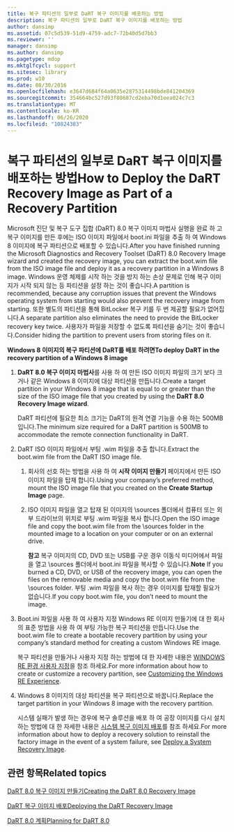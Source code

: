 ```yaml
---
title: 복구 파티션의 일부로 DaRT 복구 이미지를 배포하는 방법
description: 복구 파티션의 일부로 DaRT 복구 이미지를 배포하는 방법
author: dansimp
ms.assetid: 07c5d539-51d9-4759-adc7-72b40d5d7bb3
ms.reviewer: ''
manager: dansimp
ms.author: dansimp
ms.pagetype: mdop
ms.mktglfcycl: support
ms.sitesec: library
ms.prod: w10
ms.date: 08/30/2016
ms.openlocfilehash: e3647d684f64a0635e2875314498bde841204369
ms.sourcegitcommit: 354664bc527d93f80687cd2eba70d1eea024c7c3
ms.translationtype: MT
ms.contentlocale: ko-KR
ms.lasthandoff: 06/26/2020
ms.locfileid: "10824383"
---
```

# <span data-ttu-id="e267b-103">복구 파티션의 일부로 DaRT 복구 이미지를 배포하는 방법</span><span class="sxs-lookup"><span data-stu-id="e267b-103">How to Deploy the DaRT Recovery Image as Part of a Recovery Partition</span></span>


<span data-ttu-id="e267b-104">Microsoft 진단 및 복구 도구 집합 (DaRT) 8.0 복구 이미지 마법사 실행을 완료 하 고 복구 이미지를 만든 후에는 ISO 이미지 파일에서 boot.ini 파일을 추출 하 여 Windows 8 이미지에 복구 파티션으로 배포할 수 있습니다.</span><span class="sxs-lookup"><span data-stu-id="e267b-104">After you have finished running the Microsoft Diagnostics and Recovery Toolset (DaRT) 8.0 Recovery Image wizard and created the recovery image, you can extract the boot.wim file from the ISO image file and deploy it as a recovery partition in a Windows 8 image.</span></span> <span data-ttu-id="e267b-105">Windows 운영 체제를 시작 하는 것을 방지 하는 손상 문제로 인해 복구 이미지가 시작 되지 않는 등 파티션을 설정 하는 것이 좋습니다.</span><span class="sxs-lookup"><span data-stu-id="e267b-105">A partition is recommended, because any corruption issues that prevent the Windows operating system from starting would also prevent the recovery image from starting.</span></span> <span data-ttu-id="e267b-106">또한 별도의 파티션을 통해 BitLocker 복구 키를 두 번 제공할 필요가 없어집니다.</span><span class="sxs-lookup"><span data-stu-id="e267b-106">A separate partition also eliminates the need to provide the BitLocker recovery key twice.</span></span> <span data-ttu-id="e267b-107">사용자가 파일을 저장할 수 없도록 파티션을 숨기는 것이 좋습니다.</span><span class="sxs-lookup"><span data-stu-id="e267b-107">Consider hiding the partition to prevent users from storing files on it.</span></span>

**<span data-ttu-id="e267b-108">Windows 8 이미지의 복구 파티션에 DaRT를 배포 하려면</span><span class="sxs-lookup"><span data-stu-id="e267b-108">To deploy DaRT in the recovery partition of a Windows 8 image</span></span>**

1.  <span data-ttu-id="e267b-109">**DaRT 8.0 복구 이미지 마법사**를 사용 하 여 만든 ISO 이미지 파일의 크기 보다 크거나 같은 Windows 8 이미지에 대상 파티션을 만듭니다.</span><span class="sxs-lookup"><span data-stu-id="e267b-109">Create a target partition in your Windows 8 image that is equal to or greater than the size of the ISO image file that you created by using the **DaRT 8.0 Recovery Image wizard**.</span></span>

    <span data-ttu-id="e267b-110">DaRT 파티션에 필요한 최소 크기는 DaRT의 원격 연결 기능을 수용 하는 500MB입니다.</span><span class="sxs-lookup"><span data-stu-id="e267b-110">The minimum size required for a DaRT partition is 500MB to accommodate the remote connection functionality in DaRT.</span></span>

2.  <span data-ttu-id="e267b-111">DaRT ISO 이미지 파일에서 부팅 .wim 파일을 추출 합니다.</span><span class="sxs-lookup"><span data-stu-id="e267b-111">Extract the boot.wim file from the DaRT ISO image file.</span></span>

    1.  <span data-ttu-id="e267b-112">회사의 선호 하는 방법을 사용 하 여 **시작 이미지 만들기** 페이지에서 만든 ISO 이미지 파일을 탑재 합니다.</span><span class="sxs-lookup"><span data-stu-id="e267b-112">Using your company’s preferred method, mount the ISO image file that you created on the **Create Startup Image** page.</span></span>

    2.  <span data-ttu-id="e267b-113">ISO 이미지 파일을 열고 탑재 된 이미지의 \\sources 폴더에서 컴퓨터 또는 외부 드라이브의 위치로 부팅 .wim 파일을 복사 합니다.</span><span class="sxs-lookup"><span data-stu-id="e267b-113">Open the ISO image file and copy the boot.wim file from the \\sources folder in the mounted image to a location on your computer or on an external drive.</span></span>

        <span data-ttu-id="e267b-114">**참고**  복구 이미지의 CD, DVD 또는 USB를 구운 경우 이동식 미디어에서 파일을 열고 \\sources 폴더에서 boot.ini 파일을 복사할 수 있습니다.</span><span class="sxs-lookup"><span data-stu-id="e267b-114">**Note** If you burned a CD, DVD, or USB of the recovery image, you can open the files on the removable media and copy the boot.wim file from the \\sources folder.</span></span> <span data-ttu-id="e267b-115">부팅 .wim 파일을 복사 하는 경우 이미지를 탑재할 필요가 없습니다.</span><span class="sxs-lookup"><span data-stu-id="e267b-115">If you copy boot.wim file, you don’t need to mount the image.</span></span>

         

3.  <span data-ttu-id="e267b-116">Boot.ini 파일을 사용 하 여 사용자 지정 Windows RE 이미지 만들기에 대 한 회사의 표준 방법을 사용 하 여 부팅 가능한 복구 파티션을 만듭니다.</span><span class="sxs-lookup"><span data-stu-id="e267b-116">Use the boot.wim file to create a bootable recovery partition by using your company’s standard method for creating a custom Windows RE image.</span></span>

    <span data-ttu-id="e267b-117">복구 파티션을 만들거나 사용자 지정 하는 방법에 대 한 자세한 내용은 [WINDOWS RE 환경 사용자 지정](https://go.microsoft.com/fwlink/?LinkId=214222)을 참조 하세요.</span><span class="sxs-lookup"><span data-stu-id="e267b-117">For more information about how to create or customize a recovery partition, see [Customizing the Windows RE Experience](https://go.microsoft.com/fwlink/?LinkId=214222).</span></span>

4.  <span data-ttu-id="e267b-118">Windows 8 이미지의 대상 파티션을 복구 파티션으로 바꿉니다.</span><span class="sxs-lookup"><span data-stu-id="e267b-118">Replace the target partition in your Windows 8 image with the recovery partition.</span></span>

    <span data-ttu-id="e267b-119">시스템 실패가 발생 하는 경우에 복구 솔루션을 배포 하 여 공장 이미지를 다시 설치 하는 방법에 대 한 자세한 내용은 [시스템 복구 이미지 배포](https://go.microsoft.com/fwlink/?LinkId=214221)를 참조 하세요.</span><span class="sxs-lookup"><span data-stu-id="e267b-119">For more information about how to deploy a recovery solution to reinstall the factory image in the event of a system failure, see [Deploy a System Recovery Image](https://go.microsoft.com/fwlink/?LinkId=214221).</span></span>

## <span data-ttu-id="e267b-120">관련 항목</span><span class="sxs-lookup"><span data-stu-id="e267b-120">Related topics</span></span>


[<span data-ttu-id="e267b-121">DaRT 8.0 복구 이미지 만들기</span><span class="sxs-lookup"><span data-stu-id="e267b-121">Creating the DaRT 8.0 Recovery Image</span></span>](creating-the-dart-80-recovery-image-dart-8.md)

[<span data-ttu-id="e267b-122">DaRT 복구 이미지 배포</span><span class="sxs-lookup"><span data-stu-id="e267b-122">Deploying the DaRT Recovery Image</span></span>](deploying-the-dart-recovery-image-dart-8.md)

[<span data-ttu-id="e267b-123">DaRT 8.0 계획</span><span class="sxs-lookup"><span data-stu-id="e267b-123">Planning for DaRT 8.0</span></span>](planning-for-dart-80-dart-8.md)

 

 





